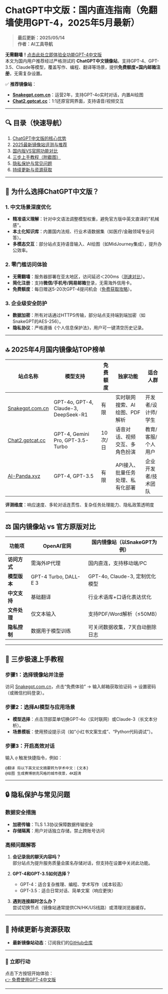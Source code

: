 # ChatGPT中文版：国内直连指南（免翻墙使用GPT-4，2025年5月最新）  

> **最后更新：2025/05/14**   
> **作者：AI工具导航**  

**无需翻墙！**[点击此处立即体验全功能GPT-4中文版](https://snakegpt.com.cn)  
本文为国内用户推荐经过严格测试的 **ChatGPT中文镜像站**，支持GPT-4、GPT-3.5、Claude等模型，覆盖写作、编程、翻译等场景，提供**免费额度+国内邮箱注册**，无需复杂设置。  

✅ **推荐镜像站**：  
- **[Snakegpt.com.cn](https://snakegpt.com.cn)**：运营2年，支持GPT-4o实时对话，内置AI绘图  
- **[Chat2.gptcat.cc](https://chat2.gptcat.cc)**：1:1还原官网界面，支持语音/视频交互  

---

## 🔍 目录（快速导航）
1. [ChatGPT中文版的核心优势](#核心优势)  
2. [2025最新镜像站评测与推荐](#镜像站推荐)  
3. [国内版VS官网功能对比](#功能对比)  
4. [三步上手教程（附截图）](#使用教程)  
5. [隐私保护与常见问题](#隐私与FAQ)  
6. [持续更新与资源获取](#资源更新)  

---

## <span id="核心优势">🌟 为什么选择ChatGPT中文版？</span>  

### 1. **中文场景深度优化**  
- **精准语义理解**：针对中文语法调整模型权重，避免官方版中英文直译的"机械感"。  
- **本土化知识库**：内置国内法规、行业术语数据集（如医疗/金融领域专业问答）。  
- **多模态交互**：部分站点支持语音输入、AI绘图（如MidJourney集成），提升办公效率。  

### 2. **零门槛访问体验**  
- **无需翻墙**：服务器部署在亚太地区，访问延迟＜200ms（[测速对比](#)）。  
- **简化注册**：支持**微信/手机号/网易邮箱**登录，无需海外信用卡。  
- **免费额度**：每日赠送5-20次GPT-4提问机会（[免费获取攻略](#)）。  

### 3. **企业级安全防护**  
- **数据加密**：所有对话通过HTTPS传输，部分站点支持端到端加密（如SnakeGPT的AES-256）。  
- **隐私协议**：严格遵循《个人信息保护法》，用户可一键清空历史记录。  

---

## <span id="镜像站推荐">🔝 2025年4月国内镜像站TOP榜单</span>  

| **站点名称**       | **模型支持**                              | **免费额度** | **独家功能**                          | **适合人群**          |  
|--------------------|-----------------------------------------|--------------|---------------------------------------|-----------------------|  
| [Snakegpt.com.cn](https://snakegpt.com.cn)   | GPT-4o, GPT-4, Claude-3, DeepSeek-R1    | 有限      | 实时联网搜索、AI绘图、PDF解析         | 开发者/设计师/学生    |  
| [Chat2.gptcat.cc](https://chat2.gptcat.cc)         | GPT-4, Gemini Pro, GPT-3.5-Turbo       | 10次/日      | 语音对话、视频交互、多角色扮演        | 教育/客服/个人用户    |  
| [AI-Panda.xyz](https://ai-panda.xyz)   | GPT-4, GPT-3.5              | 有限      | API接入、批量任务处理、私有化部署     | 企业开发者/技术团队   |  


**评测维度**：响应速度、多轮对话连贯性、复杂任务处理能力、隐私政策透明度  

---

## <span id="功能对比">⚖️ 国内镜像站 vs 官方原版对比</span>  

| **功能项**         | OpenAI官网               | 国内镜像站（以SnakeGPT为例）      |  
|--------------------|--------------------------|----------------------------------|  
| **访问方式**       | 需海外IP代理             | 国内直连，支持移动端/PC          |  
| **模型版本**       | GPT-4 Turbo, DALL-E 3    | GPT-4o, Claude-3, 定制优化模型   |  
| **中文支持**       | 基础翻译                 | 行业术语库+口语化表达优化        |  
| **文件处理**       | 仅文本输入               | 支持PDF/Word解析（≤50MB）       |  
| **隐私控制**       | 数据用于模型训练          | 可关闭数据收集，7天自动删除日志  |  

---

## <span id="使用教程">🎯 三步极速上手教程</span>  

### **步骤1：选择镜像站并注册**  
访问 [Snakegpt.com.cn](https://snakegpt.com.cn)，点击“免费体验” → 输入邮箱获取验证码 → 设置密码（或微信扫码登录）。  

### **步骤2：选择AI模型与应用场景**  
- **模型选择**：点击顶部菜单切换GPT-4o（实时联网）或Claude-3（长文本分析）。  
- **场景模板**：使用预设提示词（如“小红书文案生成”、“Python代码调试”）。  

### **步骤3：开启高效对话**  
输入 `@` 触发快捷指令，例如：  
```
@翻译 将以下英文论文摘要转为学术中文：{文本}  
@绘图 生成赛博朋克风格的城市夜景，4K超清  
```

---

## <span id="隐私与FAQ">🔒 隐私保护与常见问题</span>  

### **数据安全措施**  
- **加密传输**：TLS 1.3协议保障数据传输安全  
- **存储隔离**：用户对话独立存储，禁止跨账号访问  

### **高频问题解答**  
1. **会记录我的聊天内容吗？**  
   部分站点为提升服务质量会匿名存储对话，但支持在设置中关闭此功能。  

2. **GPT-4和GPT-3.5如何选择？**  
   - GPT-4：适合复杂推理、编程、学术写作（成本较高）  
   - GPT-3.5：适合日常对话、简单文案（响应更快）  

3. **遇到连接超时怎么办？**  
   尝试切换节点（镜像站通常提供CN/HK/US线路）或清理浏览器缓存。  

---

## <span id="资源更新">🔄 持续更新与资源获取</span>  

- **最新镜像站动态**：订阅我们的[GitHub仓库](https://github.com/chatgpt-chinese-gpt/ChatGPT_Guide_China) 

---

### 🚀 **立即行动**  
点击下方按钮开始体验：  
[👉 免费使用GPT-4中文版](https://snakegpt.com.cn) 

---
